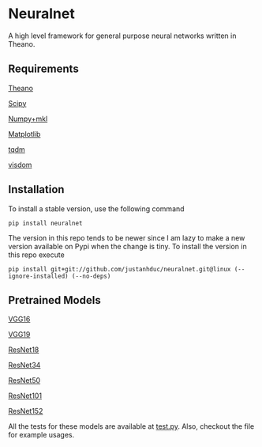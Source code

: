 # Neuralnet

A high level framework for general purpose neural networks written in Theano.

## Requirements

[Theano](http://deeplearning.net/software/theano/)

[Scipy](https://www.scipy.org/install.html) 

[Numpy+mkl](http://www.lfd.uci.edu/~gohlke/pythonlibs/#numpy)

[Matplotlib](https://matplotlib.org/)

[tqdm](https://github.com/tqdm/tqdm)

[visdom](https://github.com/facebookresearch/visdom)


## Installation
To install a stable version, use the following command

```
pip install neuralnet
```

The version in this repo tends to be newer since I am lazy to make a new version available on Pypi when the change is tiny. 
To install the version in this repo execute

```
pip install git+git://github.com/justanhduc/neuralnet.git@linux (--ignore-installed) (--no-deps)
```

## Pretrained Models
[VGG16](https://s3.ap-northeast-2.amazonaws.com/pretrained-theano-models/vgg16_from_pytorch.npz)

[VGG19](https://s3.ap-northeast-2.amazonaws.com/pretrained-theano-models/vgg19_from_pytorch.npz)

[ResNet18](https://s3.ap-northeast-2.amazonaws.com/pretrained-theano-models/resnet18_from_pytorch.npz)

[ResNet34](https://s3.ap-northeast-2.amazonaws.com/pretrained-theano-models/resnet34_from_pytorch.npz)

[ResNet50](https://s3.ap-northeast-2.amazonaws.com/pretrained-theano-models/resnet50_from_pytorch.npz)

[ResNet101](https://s3.ap-northeast-2.amazonaws.com/pretrained-theano-models/resnet101_from_pytorch.npz)

[ResNet152](https://s3.ap-northeast-2.amazonaws.com/pretrained-theano-models/resnet152_from_pytorch.npz)

All the tests for these models are available at [test.py](https://github.com/justanhduc/neuralnet/tree/master/neuralnet/test.py).
Also, checkout the file for example usages.
